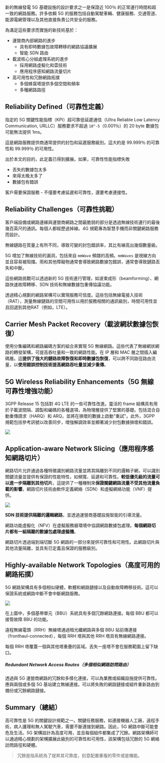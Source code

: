 新的無線發電 5G 基礎設施的設計要求之一是保證近 100％ 的正常運行時間和超一致的網路服務。許多依賴 5G 的服務包括自動駕駛車輛、健康服務、交通管道、能源電網管理以及其他直接負責公共安全的服務。

為滿足這些要求而實施的新技術基於：

- 運營商內部網路的進步
  - 具有即時數據包故障轉移的網路協議擴展
  - 智能 SDN 路由
- 載波核心分組處理系統的進步
  - 採用網路虛擬化和雲技術
  - 應用程序感知網路流量切片
- 高可用性和冗餘網路拓撲
  - 多個蜂窩塔提供多個空間和頻率
  - 多種網路路徑
  
## Reliability Defined（可靠性定義）
指定的 5G 關鍵性能指標（KPI）超可靠低延遲通信（Ultra Reliable Low Latency Communication, URLLC）服務要求不超過 `10^-5`（0.001％）的 20 byte 數據包可能無法提供 1ms。

這是網路服務提供商通常提供的封包和延遲服務級別。這大約是 99.999％ 的可靠性和 99.999％ 的可用性。

出於本文的目的，此定義已得到擴展。如果，可靠性性能指標失敗

- 丟失的數據包太多
- 來得太晚太多了
- 數據包有錯誤

客戶需要保證服務 - 不僅要考慮延遲和可靠性，還要考慮連接性。

## Reliability Challenges（可靠性挑戰）
客戶端設備或網路邊緣與運營商網路之間最脆弱的部分是透過無線技術運行的最後幾百英尺的通訊。每個人都經歷過掉線。4G 規範專為智慧手機而非關鍵網路服務而設計。

無線鏈路在質量上有所不同，導致可變的封包錯誤率，其比有線高出幾個數量級。

5G 增加了無線技術的漏洞，包括來自 `mmWave` 頻譜的高頻。`mmWaves` 是視線方向並且容易被阻擋。雨和其他障礙物通常會導致網路數據包錯誤，通常會導致鏈路丟失和中斷。

這些網路挑戰可以透過新的 5G 技術進行管理，如波束成形（beamforming）、網路快速故障轉移、SDN 技術和無線數據包重傳協議功能。

透過精心規劃的網路架構可以實現服務可信度。這些包括無線電接入技術（RAT），測量無線鏈路的空間可用性以用於服務相關的通訊級別，時間可用性並且回退到其他RAT（例如，LTE）。

## Carrier Mesh Packet Recovery（載波網狀數據包恢復）
使用分集編碼和網路編碼方案的組合來實現 5G 無線網路。這些代表了無線網狀網路的轉發架構，可提高吞吐量和一致的網路性能。在 IP 層和 MAC 層之間插入編碼層。這**提供了強大的鏈路故障恢復和即時數據包恢復**，可以跨不同路徑路由流量，以**使用錯誤控制技術提高網路吞吐量並減少重傳**。

## 5G Wireless Reliability Enhancements（5G 無線可靠性增強功能）
3GPP Release 15 包括對 4G LTE 的一些可靠性改進。靈活的 frame 結構具有用於子載波間隔、調製和編碼的各種選項，為物理層提供了堅實的基礎。包括混合自動重傳請求（HARQ）和 ARQ，並將在損壞的數據上啟動"重試"。此外，3GPP 規範包括參考訊號以改善同步，增強解調效率並顯著減少封包數據損壞和錯誤。

![](https://www.a10networks.com/wp-content/uploads/harq-process-handshakes-to-retransmit-packets.png)

## Application-aware Network Slicing（應用程序感知網路切片）
網路切片允許通過各種特徵識別網路流量並將其隔離到不同的邏輯子網，可以識別關鍵流量並提供有保證的性能特性，如頻寬、延遲和可靠性。**較低優先級的流量可以進一步隔離到其他切片**。這提供了一種機制來**保證關鍵網路流量不受其他流量負載的影響**。網路切片技術由軟件定義網絡（SDN）和虛擬網絡功能（VNF）提供。

![](https://www.a10networks.com/wp-content/uploads/sdn-technologies-isolated-logical-networks-steer-traffic.png)

**SDN 技術提供隔離的邏輯網路**，並透過運營商基礎設施智能的引導流量。

網路功能虛擬化（NFV）在虛擬服務器環境中協調網路數據包處理。**每個網路切片都有一組隔離的數據包處理虛擬機**。

網路切片透過端到端切斷 5G 網路的一部分來提供可靠性和可用性。此網路切片與其他流量隔離，並具有已定義且保證的服務級別。

## Highly-available Network Topologies（高度可用的網路拓撲）
5G 網路架構具有多個相似硬體，軟體和網路鏈接以及自動故障轉移技術。這可以保證系統或網路中斷不會中斷網路服務。

![](https://www.a10networks.com/wp-content/uploads/c-ran-optical-wireless-fronthaul-network-links.png)

在上圖中，多個基帶單元（BBU）系統具有多個冗餘網路連接。每個 BBU 都可以接管故障 BBU 的功能。

遠程無線電頭（RRH）無線塔通過暗光纖網路與多個 BBU 站前傳連接（fronthaul-connected），每個 RRH 塔與其他 RRH 塔具有無線網路連接。

每個 RRH 塔覆蓋一個與其他塔重疊的區域。丟失一座塔不會在服務範圍上留下缺口。

##### Redundant Network Access Routes（多個相似網路訪問路由）
透過與 5G 運營商網路的冗餘和多樣化連接，可以為業務或組織設施提供可靠性。應與兩個或多個 5G 基站建立無線連接。可以將失敗的網路鏈接或組件重新路由到備份或冗餘網路鏈接。

## Summary（總結）
高可靠性是 5G 的關鍵設計規範之一。關鍵任務服務，如連接機器人工廠，遠程手術，病人護理和無人駕駛汽車，需要不斷連接到網路。因此，5G 網路中斷可能會危及生活。5G 架構設計為高度可用，並且每個組件都集成了冗餘。網路架構師可以通過精心規劃的架構擴展此級別的可靠性和可用性，該架構包括冗餘的 5G 網絡訪問路徑和硬體。

>冗餘是指系統為了提昇其可靠度，刻意配置重複的零件或是機能。
